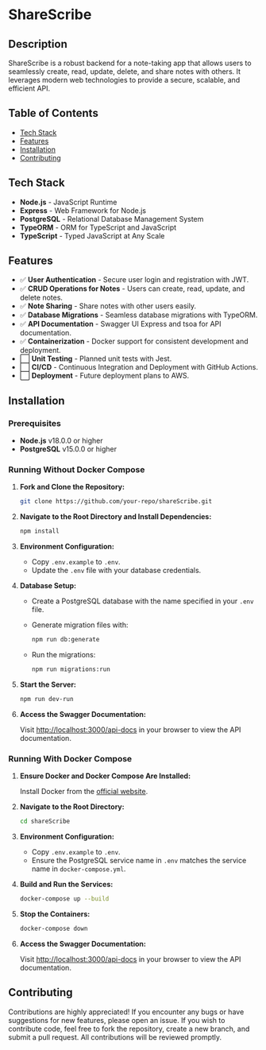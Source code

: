 
# ShareScribe

## Description

ShareScribe is a robust backend for a note-taking app that allows users to seamlessly create, read, update, delete, and share notes with others. It leverages modern web technologies to provide a secure, scalable, and efficient API.

## Table of Contents

- [Tech Stack](#tech-stack)
- [Features](#features)
- [Installation](#installation)
- [Contributing](#contributing)

## Tech Stack

- **Node.js** - JavaScript Runtime
- **Express** - Web Framework for Node.js
- **PostgreSQL** - Relational Database Management System
- **TypeORM** - ORM for TypeScript and JavaScript
- **TypeScript** - Typed JavaScript at Any Scale

## Features

- ✅ **User Authentication** - Secure user login and registration with JWT.
- ✅ **CRUD Operations for Notes** - Users can create, read, update, and delete notes.
- ✅ **Note Sharing** - Share notes with other users easily.
- ✅ **Database Migrations** - Seamless database migrations with TypeORM.
- ✅ **API Documentation** - Swagger UI Express and tsoa for API documentation.
- ✅ **Containerization** - Docker support for consistent development and deployment.
- ⬜ **Unit Testing** - Planned unit tests with Jest.
- ⬜ **CI/CD** - Continuous Integration and Deployment with GitHub Actions.
- ⬜ **Deployment** - Future deployment plans to AWS.

## Installation

### Prerequisites

- **Node.js** v18.0.0 or higher
- **PostgreSQL** v15.0.0 or higher

### Running Without Docker Compose

1. **Fork and Clone the Repository:**
   
   ```bash
   git clone https://github.com/your-repo/shareScribe.git
   ```

2. **Navigate to the Root Directory and Install Dependencies:**

   ```bash
   npm install
   ```

3. **Environment Configuration:**
   - Copy `.env.example` to `.env`.
   - Update the `.env` file with your database credentials.

4. **Database Setup:**
   - Create a PostgreSQL database with the name specified in your `.env` file.
   - Generate migration files with:

     ```bash
     npm run db:generate
     ```

   - Run the migrations:

     ```bash
     npm run migrations:run
     ```

5. **Start the Server:**

   ```bash
   npm run dev-run
   ```

6. **Access the Swagger Documentation:**

   Visit [http://localhost:3000/api-docs](http://localhost:3000/api-docs) in your browser to view the API documentation.

### Running With Docker Compose

1. **Ensure Docker and Docker Compose Are Installed:**

   Install Docker from the [official website](https://docs.docker.com/get-docker/).

2. **Navigate to the Root Directory:**

   ```bash
   cd shareScribe
   ```

3. **Environment Configuration:**

   - Copy `.env.example` to `.env`.
   - Ensure the PostgreSQL service name in `.env` matches the service name in `docker-compose.yml`.

4. **Build and Run the Services:**

   ```bash
   docker-compose up --build
   ```

5. **Stop the Containers:**

   ```bash
   docker-compose down
   ```

6. **Access the Swagger Documentation:**

   Visit [http://localhost:3000/api-docs](http://localhost:3000/api-docs) in your browser to view the API documentation.

## Contributing

Contributions are highly appreciated! If you encounter any bugs or have suggestions for new features, please open an issue. If you wish to contribute code, feel free to fork the repository, create a new branch, and submit a pull request. All contributions will be reviewed promptly.

